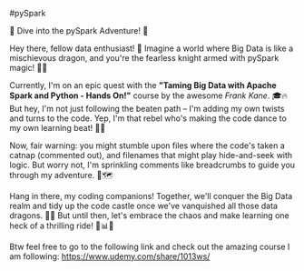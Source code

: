 #pySpark

🚀 Dive into the pySpark Adventure! 🎉

Hey there, fellow data enthusiast! 👋 Imagine a world where Big Data is like a mischievous dragon, and you're the fearless knight armed with pySpark magic! 🐉✨

Currently, I'm on an epic quest with the **"Taming Big Data with Apache Spark and Python - Hands On!"** course by the awesome _Frank Kane_. 🎓🔥 But hey, I'm not just following the beaten path – I'm adding my own twists and turns to the code. Yep, I'm that rebel who's making the code dance to my own learning beat! 💃🕺

Now, fair warning: you might stumble upon files where the code's taken a catnap (commented out), and filenames that might play hide-and-seek with logic. But worry not, I'm sprinkling comments like breadcrumbs to guide you through my adventure. 🧐🗺️

Hang in there, my coding companions! Together, we'll conquer the Big Data realm and tidy up the code castle once we've vanquished all those data dragons. 🏰🧹 But until then, let's embrace the chaos and make learning one heck of a thrilling ride! 🚀📊💡

Btw feel free to go to the following link and check out the amazing course I am following: 
https://www.udemy.com/share/1013ws/
